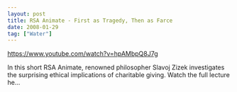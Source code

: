 ```yaml
---
layout: post
title: RSA Animate - First as Tragedy, Then as Farce
date: 2008-01-29
tag: ["Water"]
---
```


https://www.youtube.com/watch?v=hpAMbpQ8J7g  

In this short RSA Animate, renowned philosopher Slavoj Zizek investigates the surprising ethical implications of charitable giving. Watch the full lecture he...